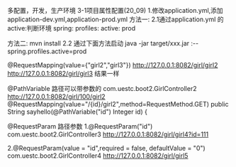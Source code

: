 多配置，开发，生产环境
 3-1项目属性配置(20_09)
1.修改application.yml,添加application-dev.yml,application-prod.yml
方法一:
2.1通过application.yml 的active:判断环境
spring:
  profiles:
    active: prod

方法二:
mvn install 
2.2  通过下面方法启动
java -jar target/xxx.jar :--spring.profiles.active=prod


@RequestMapping(value={"girl2","girl3"})
http://127.0.0.1:8082/girl/girl2
http://127.0.0.1:8082/girl/girl3
结果一样

@PathVariable 路径可以带参数的
com.uestc.boot2.GirlController2
http://127.0.0.1:8082/girl/100/girl2
@RequestMapping(value="/{id}/girl2",method=RequestMethod.GET)
public String sayhello(@PathVariable("id") Integer id) {


@RequestParam 路径参数
1.@RequestParam("id")
com.uestc.boot2.GirlController3
http://127.0.0.1:8082/girl/girl4?id=111

2.@RequestParam(value = "id",required = false, defaultValue = "0")
com.uestc.boot2.GirlController4
http://127.0.0.1:8082/girl/girl5
